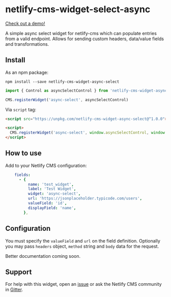 # netlify-cms-widget-select-async

[Check out a demo!](https://netlify-cms-widget-select-async.netlify.com/demo)

A simple async select widget for netlify-cms which can populate entries from a valid endpoint.  Allows for sending custom headers, data/value fields and transformations.

## Install

As an npm package:

```shell
npm install --save netlify-cms-widget-async-select
```

```js
import { Control as asyncSelectControl } from 'netlify-cms-widget-async-select'

CMS.registerWidget('async-select', asyncSelectControl)
```

Via `script` tag:

```html
<script src="https://unpkg.com/netlify-cms-widget-async-select@^1.0.0"></script>

<script>
  CMS.registerWidget('async-select', window.asyncSelectControl, window.asyncSelectPreview)
</script>
```

## How to use

Add to your Netlify CMS configuration:

```yaml
    fields:
      - { 
          name: 'test_widget',
          label: 'Test Widget',
          widget: 'async-select',
          url: 'https://jsonplaceholder.typicode.com/users',
          valueField: 'id',
          displayField: 'name',
        },
```

## Configuration

You must specify the `valueField` and `url` on the field definition.  Optionally you may pass `headers` object, `method` string and `body` data for the request.

Better documentation coming soon.

## Support

For help with this widget, open an [issue](https://github.com/chrisboustead/netlify-cms-widget-select-async) or ask the Netlify CMS community in [Gitter](https://gitter.im/netlify/netlifycms).
